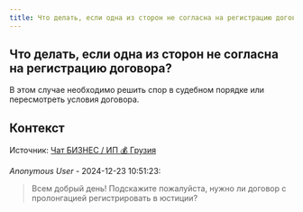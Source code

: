 ```yaml
---
title: Что делать, если одна из сторон не согласна на регистрацию договора?
---
```


## Что делать, если одна из сторон не согласна на регистрацию договора?

В этом случае необходимо решить спор в судебном порядке или пересмотреть условия договора.

## Контекст

Источник: [Чат БИЗНЕС / ИП 💰 Грузия](https://t.me/ip_ge)

_Anonymous User_ - 2024-12-23 10:51:23:

> Всем добрый день! Подскажите пожалуйста, нужно ли договор с пролонгацией регистрировать в юстиции?
